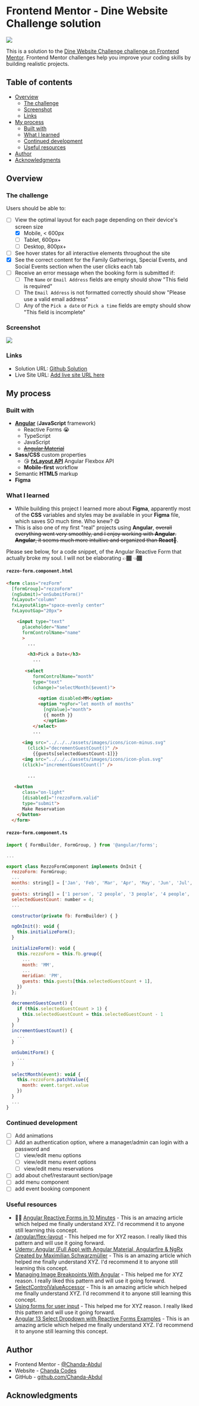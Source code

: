 # Frontend Mentor - Dine Website Challenge solution

![](./src/assets/preview.jpg)

This is a solution to the [Dine Website Challenge challenge on Frontend Mentor](https://www.frontendmentor.io/challenges/dine-restaurant-website-yAt7Vvxt7). Frontend Mentor challenges help you improve your coding skills by building realistic projects.

## Table of contents

- [Overview](#overview)
  - [The challenge](#the-challenge)
  - [Screenshot](#screenshot)
  - [Links](#links)
- [My process](#my-process)
  - [Built with](#built-with)
  - [What I learned](#what-i-learned)
  - [Continued development](#continued-development)
  - [Useful resources](#useful-resources)
- [Author](#author)
- [Acknowledgments](#acknowledgments)

## Overview

### The challenge

Users should be able to:

- [ ] View the optimal layout for each page depending on their device's screen size
  - [x] Mobile, < 600px
  - [ ] Tablet, 600px+
  - [ ] Desktop, 800px+
- [ ] See hover states for all interactive elements throughout the site
- [x] See the correct content for the Family Gatherings, Special Events, and Social Events section when the user clicks each tab
- [ ] Receive an error message when the booking form is submitted if:
  - [ ] The `Name` or `Email Address` fields are empty should show "This field is required"
  - [ ] The `Email Address` is not formatted correctly should show "Please use a valid email address"
  - [ ] Any of the `Pick a date` or `Pick a time` fields are empty should show "This field is incomplete"

### Screenshot

![](./src/assets/preview.jpg)

<!-- Add a screenshot of your solution. The easiest way to do this is to use Firefox to view your project, right-click the page and select "Take a Screenshot". You can choose either a full-height screenshot or a cropped one based on how long the page is. If it's very long, it might be best to crop it.

Alternatively, you can use a tool like [FireShot](https://getfireshot.com/) to take the screenshot. FireShot has a free option, so you don't need to purchase it.

Then crop/optimize/edit your image however you like, add it to your project, and update the file path in the image above. -->



### Links

- Solution URL: [Github Solution](https://github.com/Chanda-Abdul/Frontend-Mentor-Angular-Dine-Restaurant-Website-Challenge)
- Live Site URL: [Add live site URL here](https://your-live-site-url.com)

## My process

### Built with

- <b>[Angular](https://angular.io/)</b> (<b>JavaScript</b> framework)
  - Reactive Forms 😭
  - TypeScript
  - JavaScript
  - <s>[Angular Material](https://material.angular.io/)</s>
- <b>Sass/CSS</b> custom properties
  - 😘 <b>[fxLayout API](https://github.com/angular/flex-layout/wiki/fxLayout-API)</b> Angular Flexbox API
  - <b>Mobile-first</b> workflow
- Semantic <b>HTML5</b> markup
- <b>Figma</b>

### What I learned

<!-- Use this section to recap over some of your major learnings while working through this project. Writing these out and providing code samples of areas you want to highlight is a great way to reinforce your own knowledge. -->

- While building this project I learned more about <b>Figma</b>, apparently most of the <b>CSS</b> variables and styles may be available in your <b>Figma</b> file, which saves SO much time. Who knew? 😋
- This is also one of my first "real" projects using <b>Angular</b>, <s>overall everything went very smoothly, and I enjoy working with <b>Angular</b>. <b>Angular</b>, it seems much more intuitive and organized than <b>React</b>🤡</s>.

Please see below, for a code snippet, of the Angular Reactive Form that actually broke my soul. I will not be elaborating 👉🏾 👈🏾

#### `rezzo-form.component.html`

```html
<form class="rezForm"
  [formGroup]="rezzoForm"
  (ngSubmit)="onSubmitForm()"
  fxLayout="column"
  fxLayoutAlign="space-evenly center"
  fxLayoutGap="20px">

    <input type="text"
      placeholder="Name"
      formControlName="name"
      >
        ...

        <h3>Pick a Date</h3>
          ...
       
       <select 
          formControlName="month"
          type="text"
          (change)="selectMonth($event)">
            
            <option disabled>MM</option>
            <option *ngFor="let month of months"
              [ngValue]="month">
              {{ month }}
              </option>
          </select>
          ...
      
      <img src="../../../assets/images/icons/icon-minus.svg"
        (click)="decrementGuestCount()" />
          {{guests[selectedGuestCount-1]}}
      <img src="../../../assets/images/icons/icon-plus.svg"
      (click)="incrementGuestCount()" />
        
        ...
   
   <button 
      class="on-light"
      [disabled]="!rezzoForm.valid"
      type="submit">
      Make Reservation
    </button>
  </form>
```
#### `rezzo-form.component.ts`
```js
import { FormBuilder, FormGroup, } from '@angular/forms';

...

export class RezzoFormComponent implements OnInit {
  rezzoForm: FormGroup;
  ...
  months: string[] = ['Jan', 'Feb', 'Mar', 'Apr', 'May', 'Jun', 'Jul', 'Aug', 'Sept', 'Oct', 'Nov', 'Dec'];
  ...
  guests: string[] = ['1 person', '2 people', '3 people', '4 people', '5 people', '6 people', '7 people', '8 people', '9 people', '10 people'];
  selectedGuestCount: number = 4;
  ...

  constructor(private fb: FormBuilder) { }

  ngOnInit(): void {
    this.initializeForm();
  }

  initializeForm(): void {
    this.rezzoForm = this.fb.group({
      ...
      month: 'MM',
      ...
      meridian: 'PM',
      guests: this.guests[this.selectedGuestCount + 1],
    })
  };

  decrementGuestCount() {
    if (this.selectedGuestCount > 1) {
      this.selectedGuestCount = this.selectedGuestCount - 1
    }
  }
  incrementGuestCount() {
    ...
  }

  onSubmitForm() {
    ...
  }

  selectMonth(event): void {
    this.rezzoForm.patchValue({
      month: event.target.value
    })
  }
  ...
}
```


### Continued development

- [ ] Add animations
- [ ] Add an authentication option, where a manager/admin can login with a password and
  - [ ] view/edit menu options
  - [ ] view/edit menu event options
  - [ ] view/edit menu reservations
- [ ] add about chef/restaraunt section/page
- [ ] add menu component
- [ ] add event booking component

### Useful resources

- 🙌🏾 [Angular Reactive Forms in 10 Minutes](https://youtu.be/MMP_OcjWNQo) - This is an amazing article which helped me finally understand XYZ. I'd recommend it to anyone still learning this concept.
- [/angular/flex-layout](https://github.com/angular/flex-layout) - This helped me for XYZ reason. I really liked this pattern and will use it going forward.
- [Udemy: Angular (Full App) with Angular Material, Angularfire & NgRx Created by Maximilian Schwarzmüller](https://www.udemy.com/share/101WvC3@iwU-zs0EjLuBHrh2IFqrITl0TXzocf5BeqTXM5rBHhVGmHco65hhIW8VnrsMxYA=/) - This is an amazing article which helped me finally understand XYZ. I'd recommend it to anyone still learning this concept.
- [Managing Image Breakpoints With Angular](https://www.smashingmagazine.com/2019/02/image-breakpoints-angular/) - This helped me for XYZ reason. I really liked this pattern and will use it going forward.
- [SelectControlValueAccessor](https://angular.io/api/forms/SelectControlValueAccessor) - This is an amazing article which helped me finally understand XYZ. I'd recommend it to anyone still learning this concept.
- [Using forms for user input](https://angular.io/start/start-forms) - This helped me for XYZ reason. I really liked this pattern and will use it going forward.
- [Angular 13 Select Dropdown with Reactive Forms Examples](https://www.positronx.io/angular-select-dropdown-with-reactive-forms-examples/) - This is an amazing article which helped me finally understand XYZ. I'd recommend it to anyone still learning this concept.

## Author

- Frontend Mentor - [@Chanda-Abdul](https://www.frontendmentor.io/profile/Chanda-Abdul)
- Website - [Chanda Codes](https://chandacodes.com/)
- GitHub - [github.com/Chanda-Abdul](https://github.com/Chanda-Abdul)

## Acknowledgments
